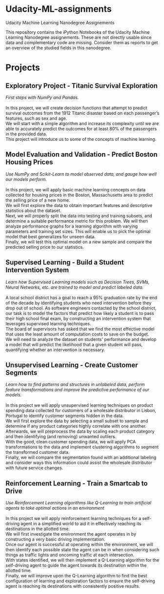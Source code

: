 # Udacity-ML-assignments
Udacity Machine Learning Nanodegree Assignements

This repository contains the iPython Notebooks of the Udacity Machine Learning Nanodegree assignements. These are not directly usable since data and complementary code are missing. Consider them as reports to get an overview of the studied fields in this nanodegree.

# Projects
## Exploratory Project - Titanic Survival Exploration
<i>First steps with NumPy and Pandas.</i>
<br><br>
In this project, we will create decision functions that attempt to predict survival outcomes from the 1912 Titanic disaster based on each passenger’s features, such as sex and age.<br>We will start with a simple algorithm and increase its complexity until we are able to accurately predict the outcomes for at least 80% of the passengers in the provided data.<br>This project will introduce us to some of the concepts of machine learning.
<br>
## Model Evaluation and Validation - Predict Boston Housing Prices
<i>Use NumPy and Scikit-Learn to model observed data, and gauge how well our models perform.</i>
<br><br>
In this project, we will apply basic machine learning concepts on data collected for housing prices in the Boston, Massachusetts area to predict the selling price of a new home.<br>We will first explore the data to obtain important features and descriptive statistics about the dataset.<br>Next, we will properly split the data into testing and training subsets, and determine a suitable performance metric for this problem. We will then analyze performance graphs for a learning algorithm with varying parameters and training set sizes. This will enable us to pick the optimal model that best generalizes for unseen data.<br>Finally, we will test this optimal model on a new sample and compare the predicted selling price to our statistics.
<br>
## Supervised Learning - Build a Student Intervention System
<i>Learn how Supervised Learning models such as Decision Trees, SVMs, Neural Networks, etc. are trained to model and predict labeled data.</i>
<br><br>
A local school district has a goal to reach a 95% graduation rate by the end of the decade by identifying students who need intervention before they drop out of school. As software engineers contacted by the school district, our task is to model the factors that predict how likely a student is to pass their high school final exam, by constructing an intervention system that leverages supervised learning techniques.<br>The board of supervisors has asked that we find the most effective model that uses the least amount of computation costs to save on the budget.<br>We will need to analyze the dataset on students' performance and develop a model that will predict the likelihood that a given student will pass, quantifying whether an intervention is necessary.
<br>
## Unsupervised Learning - Create Customer Segments
<i>Learn how to find patterns and structures in unlabeled data, perform feature transformations and improve the predictive performance of our models.</i>
<br><br>
In this project we will apply unsupervised learning techniques on product spending data collected for customers of a wholesale distributor in Lisbon, Portugal to identify customer segments hidden in the data.<br>We will first explore the data by selecting a small subset to sample and determine if any product categories highly correlate with one another.<br>Afterwards, we will preprocess the data by scaling each product category and then identifying (and removing) unwanted outliers.<br>With the good, clean customer spending data, we will apply PCA transformations to the data and implement clustering algorithms to segment the transformed customer data.<br>Finally, we will compare the segmentation found with an additional labeling and consider ways this information could assist the wholesale distributor with future service changes.
<br>
## Reinforcement Learning - Train a Smartcab to Drive
<i>Use Reinforcement Learning algorithms like Q-Learning to train artificial agents to take optimal actions in an environment</i>
<br><br>
In this project we will apply reinforcement learning techniques for a self-driving agent in a simplified world to aid it in effectively reaching its destinations in the allotted time.<br>We will first investigate the environment the agent operates in by constructing a very basic driving implementation.<br>Once our agent is successful at operating within the environment, we will then identify each possible state the agent can be in when considering such things as traffic lights and oncoming traffic at each intersection.<br>With states identified, we will then implement a Q-Learning algorithm for the self-driving agent to guide the agent towards its destination within the allotted time.<br>Finally, we will improve upon the Q-Learning algorithm to find the best configuration of learning and exploration factors to ensure the self-driving agent is reaching its destinations with consistently positive results.
